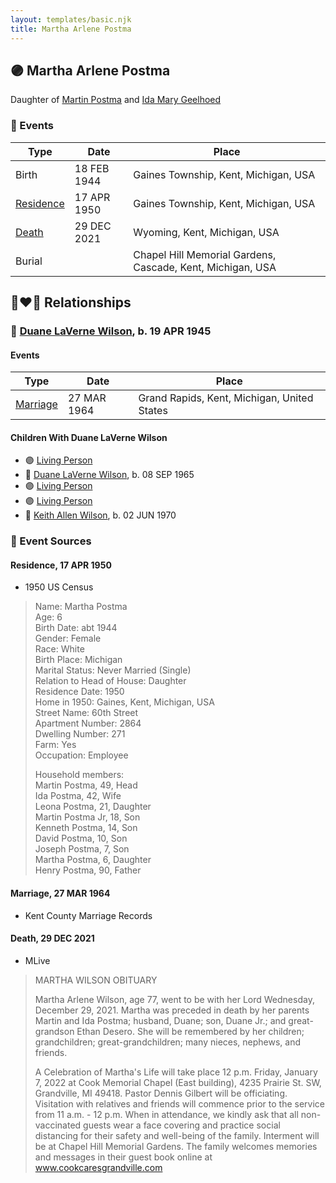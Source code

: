```yaml
---
layout: templates/basic.njk
title: Martha Arlene Postma
---
```

## 🟣 Martha Arlene Postma

Daughter of [Martin Postma](/people/7/7474832) and [Ida Mary Geelhoed](/people/1/11612484)

### 📆 Events

Type | Date | Place
------ | ------ | ------
Birth | 18 FEB 1944 | Gaines Township, Kent, Michigan, USA
[Residence](#event-961f7378-b910-4907-83cc-699cf42a62ad) | 17 APR 1950 | Gaines Township, Kent, Michigan, USA
[Death](#event-1dbabdc7-cf2b-4c51-8416-551433fba816) | 29 DEC 2021 | Wyoming, Kent, Michigan, USA
Burial |  | Chapel Hill Memorial Gardens, Cascade, Kent, Michigan, USA

## 👩‍❤️‍👨 Relationships

### 🔵 [Duane LaVerne Wilson](/people/6/61086158), b. 19 APR 1945

#### Events

Type | Date | Place
------ | ------ | ------
[Marriage](#event-e008346e-b69a-4658-b4a8-5e0200921e65) | 27 MAR 1964 | Grand Rapids, Kent, Michigan, United States
#### Children With Duane LaVerne Wilson
* 🟣 [Living Person](/people/9/92555368)
* 🔵 [Duane LaVerne Wilson](/people/2/26268040), b. 08 SEP 1965
* 🟣 [Living Person](/people/4/47560746)
* 🟣 [Living Person](/people/4/46067436)
* 🔵 [Keith Allen Wilson](/people/3/37910144), b. 02 JUN 1970
### 📰 Event Sources

#### <a id="event-961f7378-b910-4907-83cc-699cf42a62ad"></a> Residence, 17 APR 1950
* 1950 US Census
>   
  > Name: Martha Postma  
  > Age: 6  
  > Birth Date: abt 1944  
  > Gender: Female  
  > Race: White  
  > Birth Place: Michigan  
  > Marital Status: Never Married (Single)  
  > Relation to Head of House: Daughter  
  > Residence Date: 1950  
  > Home in 1950: Gaines, Kent, Michigan, USA  
  > Street Name: 60th Street  
  > Apartment Number: 2864  
  > Dwelling Number: 271  
  > Farm: Yes  
  > Occupation: Employee  
  >   
  > Household members:  
  > Martin Postma, 49, Head  
  > Ida Postma, 42, Wife  
  > Leona Postma, 21, Daughter  
  > Martin Postma Jr, 18, Son  
  > Kenneth Postma, 14, Son  
  > David Postma, 10, Son  
  > Joseph Postma, 7, Son  
  > Martha Postma, 6, Daughter  
  > Henry Postma, 90, Father  
  >

#### <a id="event-e008346e-b69a-4658-b4a8-5e0200921e65"></a> Marriage, 27 MAR 1964
* Kent County Marriage Records

#### <a id="event-1dbabdc7-cf2b-4c51-8416-551433fba816"></a> Death, 29 DEC 2021
* MLive
>   
  > MARTHA WILSON OBITUARY  
  >   
  > Martha Arlene Wilson, age 77, went to be with her Lord Wednesday, December 29, 2021. Martha was preceded in death by her parents Martin and Ida Postma; husband, Duane; son, Duane Jr.; and great-grandson Ethan Desero. She will be remembered by her children; grandchildren; great-grandchildren; many nieces, nephews, and friends.  
  >   
  > A Celebration of Martha's Life will take place 12 p.m. Friday, January 7, 2022 at Cook Memorial Chapel (East building), 4235 Prairie St. SW, Grandville, MI 49418. Pastor Dennis Gilbert will be officiating. Visitation with relatives and friends will commence prior to the service from 11 a.m. - 12 p.m. When in attendance, we kindly ask that all non-vaccinated guests wear a face covering and practice social distancing for their safety and well-being of the family. Interment will be at Chapel Hill Memorial Gardens. The family welcomes memories and messages in their guest book online at www.cookcaresgrandville.com
